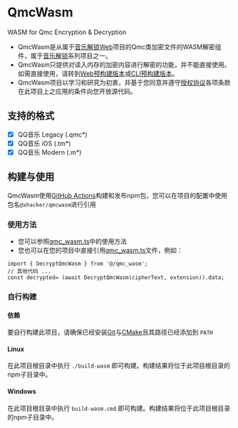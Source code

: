 # QmcWasm
WASM for Qmc Encryption & Decryption
- QmcWasm是从属于[音乐解锁Web]项目的Qmc类加密文件的WASM解密组件，属于[音乐解锁]系列项目之一。
- QmcWasm只提供对读入内存的加密内容进行解密的功能，并不能直接使用。如需直接使用，请转到[Web预构建版本]或[CLI预构建版本]。
- QmcWasm项目以学习和研究为初衷，并基于您同意并遵守[授权协议]各项条款在此项目上之应用的条件向您开放源代码。

## 支持的格式

- [x] QQ音乐 Legacy (.qmc*)
- [x] QQ音乐 iOS (.tm*)
- [x] QQ音乐 Modern (.m*)

## 构建与使用

QmcWasm使用[GitHub Actions]构建和发布npm包，您可以在项目的配置中使用包名`@xhacker/qmcwasm`进行引用

### 使用方法

- 您可以参照[qmc_wasm.ts]中的使用方法
- 您也可以在您的项目中直接引用[qmc_wasm.ts]文件，例如：
```
import { DecryptQmcWasm } from '@/qmc_wasm';
// 其他代码 ...
const decrypted= (await DecryptQmcWasm(cipherText, extension)).data;
```

### 自行构建

#### 依赖
要自行构建此项目，请确保已经安装[Git]与[CMake]且其路径已经添加到 `PATH`
#### Linux
在此项目根目录中执行 `./build-wasm` 即可构建。构建结果将位于此项目根目录的npm子目录中。
#### Windows
在此项目根目录中执行 `build-wasm.cmd` 即可构建。构建结果将位于此项目根目录的npm子目录中。

[音乐解锁Web]: https://git.unlock-music.dev/um/web
[音乐解锁]: https://unlock-music.dev/
[Web预构建版本]: https://git.unlock-music.dev/um/-/packages/generic/web-build/
[CLI预构建版本]: https://git.unlock-music.dev/um/-/packages/generic/cli-build/
[授权协议]: https://github.com/nullptr-0/QmcWasm/blob/master/LICENSE.txt
[qmc_wasm.ts]: https://github.com/nullptr-0/QmcWasm/blob/master/qmc_wasm.ts
[GitHub Actions]: https://github.com/nullptr-0/QmcWasm/actions
[Git]: https://git-scm.com/book/en/v2/Getting-Started-Installing-Git
[CMake]: https://cmake.org/download/
